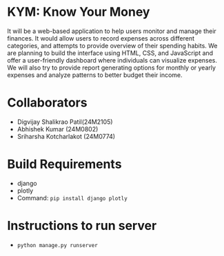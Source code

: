 # KYM: Know Your Money

It will be a web-based application to help users monitor and manage their finances.
It would allow users to record expenses across different categories, and attempts to provide overview of their spending habits. We are planning to build the interface using HTML, CSS, and JavaScript and offer a user-friendly dashboard where individuals can visualize expenses. We will also try to provide report generating options for monthly or yearly expenses and analyze patterns to better budget their income.

# Collaborators

- Digvijay Shalikrao Patil(24M2105)
- Abhishek Kumar (24M0802)
- Sriharsha Kotcharlakot (24M0774)

# Build Requirements

- django
- plotly
- Command: `pip install django plotly`

# Instructions to run server

- `python manage.py runserver`
